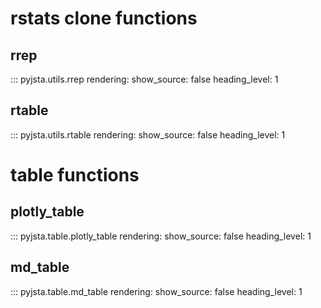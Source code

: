 
# rstats clone functions

## rrep

::: pyjsta.utils.rrep
    rendering:
        show_source: false
        heading_level: 1

## rtable

::: pyjsta.utils.rtable
    rendering:
        show_source: false
        heading_level: 1

# table functions

## plotly_table

::: pyjsta.table.plotly_table
    rendering:
        show_source: false
        heading_level: 1

## md_table

::: pyjsta.table.md_table
    rendering:
        show_source: false
        heading_level: 1
